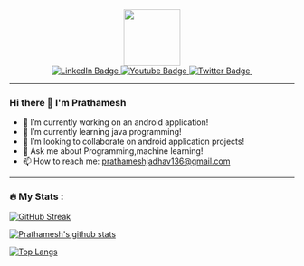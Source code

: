 

<div id="header" align="center">
  <img src="https://media.giphy.com/media/M9gbBd9nbDrOTu1Mqx/giphy.gif" width="100"/>
</div>

<div id="badges" align="center">
  <a href="your-linkedin-URL">
    <img src="https://img.shields.io/badge/LinkedIn-blue?style=for-the-badge&logo=linkedin&logoColor=white" alt="LinkedIn Badge"/>
  </a>
  <a href="your-youtube-URL">
    <img src="https://img.shields.io/badge/YouTube-red?style=for-the-badge&logo=youtube&logoColor=white" alt="Youtube Badge"/>
  </a>
  <a href="your-twitter-URL">
    <img src="https://img.shields.io/badge/Twitter-blue?style=for-the-badge&logo=twitter&logoColor=white" alt="Twitter Badge"/>
  </a>
  
  <img src="https://komarev.com/ghpvc/?username=PrathameshJadhav33&style=flat-square&color=blue" alt=""/>
</div>

---
### Hi there 👋 I'm Prathamesh

- 🔭 I’m currently working on an android application!
- 🌱 I’m currently learning java programming!
- 👯 I’m looking to collaborate on android application projects!
- 💬 Ask me about Programming,machine learning!
- 📫 How to reach me: prathameshjadhav136@gmail.com

---

### :fire: My Stats :

[![GitHub Streak](http://github-readme-streak-stats.herokuapp.com?user=PrathameshJadhav33&theme=dark&background=000000)](https://git.io/streak-stats)

[![Prathamesh's github stats](https://github-readme-stats.vercel.app/api?username=PrathameshJadhav33&count_private=true&show_icons=true&theme=radical&hide_rank=false)](https://github.com/anuraghazra/github-readme-stats)

[![Top Langs](https://github-readme-stats.vercel.app/api/top-langs/?username=PrathameshJadhav33&layout=compact&theme=vision-friendly-dark)](https://github.com/anuraghazra/github-readme-stats)

